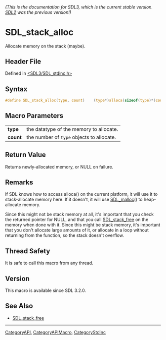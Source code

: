 ###### (This is the documentation for SDL3, which is the current stable version. [SDL2](https://wiki.libsdl.org/SDL2/) was the previous version!)
# SDL_stack_alloc

Allocate memory on the stack (maybe).

## Header File

Defined in [<SDL3/SDL_stdinc.h>](https://github.com/libsdl-org/SDL/blob/main/include/SDL3/SDL_stdinc.h)

## Syntax

```c
#define SDL_stack_alloc(type, count)    (type*)alloca(sizeof(type)*(count))
```

## Macro Parameters

|           |                                           |
| --------- | ----------------------------------------- |
| **type**  | the datatype of the memory to allocate.   |
| **count** | the number of `type` objects to allocate. |

## Return Value

Returns newly-allocated memory, or NULL on failure.

## Remarks

If SDL knows how to access alloca() on the current platform, it will use it
to stack-allocate memory here. If it doesn't, it will use
[SDL_malloc](SDL_malloc)() to heap-allocate memory.

Since this might not be stack memory at all, it's important that you check
the returned pointer for NULL, and that you call
[SDL_stack_free](SDL_stack_free) on the memory when done with it. Since
this might be stack memory, it's important that you don't allocate large
amounts of it, or allocate in a loop without returning from the function,
so the stack doesn't overflow.

## Thread Safety

It is safe to call this macro from any thread.

## Version

This macro is available since SDL 3.2.0.

## See Also

- [SDL_stack_free](SDL_stack_free)

----
[CategoryAPI](CategoryAPI), [CategoryAPIMacro](CategoryAPIMacro), [CategoryStdinc](CategoryStdinc)

